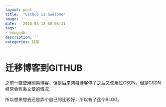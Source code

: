 ```yaml
---
layout: post
title:  "Github is awesome"
image: ''
date:   2016-03-12 00:06:31
tags:
- mongodb
description: ''
categories: 随笔
---
```


# 迁移博客到GITHUB

之前一直使用网易博客，但是后来网易博客停了之后又使用过CSDN，但是CSDN经常会有丢文章的情况，

所以想来想去还是弄个自己的比较好，所以有了这个BLOG。
